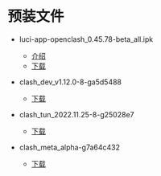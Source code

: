 # 预装文件

* luci-app-openclash_0.45.78-beta_all.ipk
  * [介绍](https://github.com/vernesong/OpenClash/releases/tag/v0.45.78-beta)
  * [下载](https://github.com/vernesong/OpenClash/releases/download/v0.45.78-beta/luci-app-openclash_0.45.78-beta_all.ipk)

* clash_dev_v1.12.0-8-ga5d5488
  * [下载](https://raw.githubusercontent.com/vernesong/OpenClash/master/core-lateset/dev/clash-linux-amd64.tar.gz)

* clash_tun_2022.11.25-8-g25028e7
  * [下载](https://raw.githubusercontent.com/vernesong/OpenClash/master/core-lateset/premium/clash-linux-amd64-2022.11.25-8-g25028e7.gz)

* clash_meta_alpha-g7a64c432
  * [下载](https://raw.githubusercontent.com/vernesong/OpenClash/master/core-lateset/meta/clash-linux-amd64.tar.gz)
